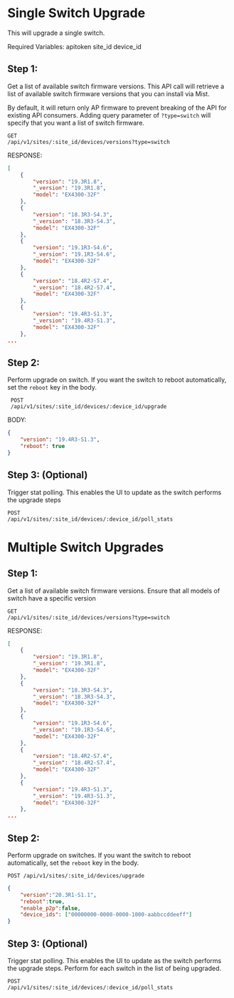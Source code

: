 # Single Switch Upgrade
This will upgrade a single switch.

Required Variables:
apitoken
site_id
device_id

## Step 1:
Get a list of available switch firmware versions.  This API call will retrieve a list of available switch firmware versions that you can install via Mist.

By default, it will return only AP firmware to prevent breaking of the API for existing API consumers.  Adding query parameter of `?type=switch` will specify that you want a list of switch firmware.

```
GET
/api/v1/sites/:site_id/devices/versions?type=switch
```
RESPONSE:
```JSON
[
    {
        "version": "19.3R1.8",
        "_version": "19.3R1.8",
        "model": "EX4300-32F"
    },
    {
        "version": "18.3R3-S4.3",
        "_version": "18.3R3-S4.3",
        "model": "EX4300-32F"
    },
    {
        "version": "19.1R3-S4.6",
        "_version": "19.1R3-S4.6",
        "model": "EX4300-32F"
    },
    {
        "version": "18.4R2-S7.4",
        "_version": "18.4R2-S7.4",
        "model": "EX4300-32F"
    },
    {
        "version": "19.4R3-S1.3",
        "_version": "19.4R3-S1.3",
        "model": "EX4300-32F"
    },
...
```

## Step 2:
Perform upgrade on switch.  If you want the switch to reboot automatically, set the `reboot` key in the body.

```
 POST
 /api/v1/sites/:site_id/devices/:device_id/upgrade
```
BODY:
```JSON
{
    "version": "19.4R3-S1.3",
    "reboot": true
}
```

## Step 3: (Optional)
Trigger stat polling.  This enables the UI to update as the switch performs the upgrade steps

```
POST
/api/v1/sites/:site_id/devices/:device_id/poll_stats
```

#

# Multiple Switch Upgrades

## Step 1:
Get a list of available switch firmware versions.  Ensure that all models of switch have a specific version

```
GET
/api/v1/sites/:site_id/devices/versions?type=switch
```
RESPONSE:
```JSON
[
    {
        "version": "19.3R1.8",
        "_version": "19.3R1.8",
        "model": "EX4300-32F"
    },
    {
        "version": "18.3R3-S4.3",
        "_version": "18.3R3-S4.3",
        "model": "EX4300-32F"
    },
    {
        "version": "19.1R3-S4.6",
        "_version": "19.1R3-S4.6",
        "model": "EX4300-32F"
    },
    {
        "version": "18.4R2-S7.4",
        "_version": "18.4R2-S7.4",
        "model": "EX4300-32F"
    },
    {
        "version": "19.4R3-S1.3",
        "_version": "19.4R3-S1.3",
        "model": "EX4300-32F"
    },
...
```

## Step 2:
Perform upgrade on switches.  If you want the switch to reboot automatically, set the `reboot` key in the body.

```
POST /api/v1/sites/:site_id/devices/upgrade
```
```JSON
{
    "version":"20.3R1-S1.1",
    "reboot":true,
    "enable_p2p":false,
    "device_ids": ["00000000-0000-0000-1000-aabbccddeeff"]
}
```

## Step 3: (Optional)
Trigger stat polling.  This enables the UI to update as the switch performs the upgrade steps.  Perform for each switch in the list of being upgraded.

```
POST
/api/v1/sites/:site_id/devices/:device_id/poll_stats
```